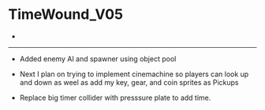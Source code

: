# TimeWound_V05
- 
---------------------------------------------------------------------------------------------------------------
 - Added enemy AI and spawner using object pool

 - Next I plan on trying to implement cinemachine so players can look up and down as weel as add my key, gear, and coin sprites as Pickups
 - Replace big timer collider with presssure plate to add time.
